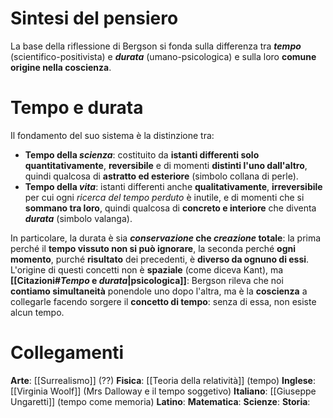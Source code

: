 # Sintesi del pensiero
La base della riflessione di Bergson si fonda sulla differenza tra ***tempo*** (scientifico-positivista) e ***durata*** (umano-psicologica) e sulla loro **comune origine nella coscienza**.
# Tempo e durata
Il fondamento del suo sistema è la distinzione tra:
- **Tempo della *scienza***: costituito da **istanti differenti solo quantitativamente**, **reversibile** e di momenti **distinti l'uno dall'altro**, quindi qualcosa di **astratto ed esteriore** (simbolo collana di perle).
- **Tempo della *vita***: istanti differenti anche **qualitativamente**, **irreversibile** per cui ogni *ricerca del tempo perduto* è inutile, e di momenti che si **sommano tra loro**, quindi qualcosa di **concreto e interiore** che diventa ***durata*** (simbolo valanga).

In particolare, la durata è sia ***conservazione* che *creazione* totale**: la prima perché il **tempo vissuto non si può ignorare**, la seconda perché **ogni momento**, purché **risultato** dei precedenti, è **diverso da ognuno di essi**.
L'origine di questi concetti non è **spaziale** (come diceva Kant), ma **[[Citazioni#*Tempo* e *durata*|psicologica]]**: Bergson rileva che noi **contiamo simultaneità** ponendole uno dopo l'altra, ma è la **coscienza** a collegarle facendo sorgere il **concetto di tempo**: senza di essa, non esiste alcun tempo.
# Collegamenti
**Arte**: [[Surrealismo]] (??)
**Fisica**: [[Teoria della relatività]] (tempo)
**Inglese**: [[Virginia Woolf]] (Mrs Dalloway e il tempo soggetivo)
**Italiano**: [[Giuseppe Ungaretti]] (tempo come memoria)
**Latino**: 
**Matematica**: 
**Scienze**:
**Storia**: 

